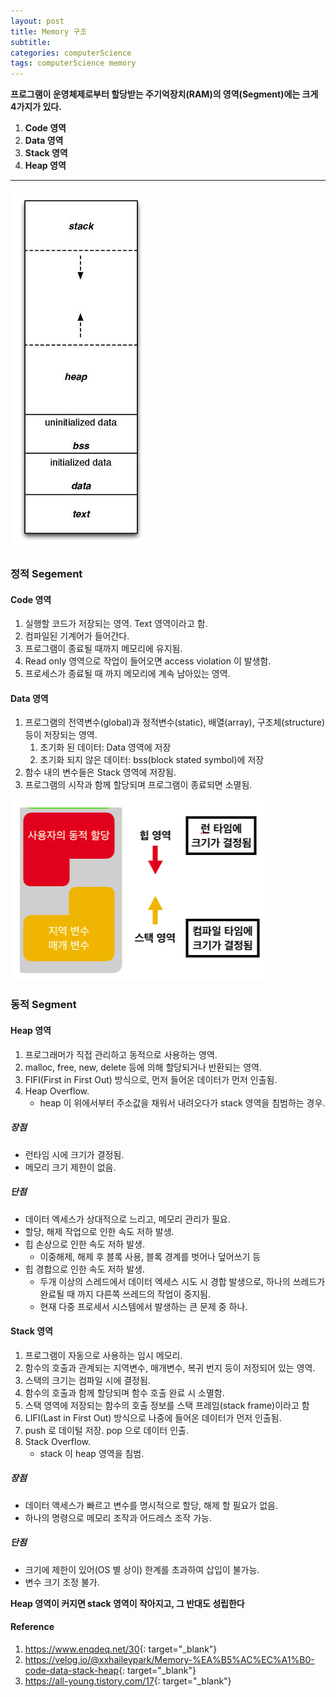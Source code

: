 ```yaml
---
layout: post
title: Memory 구조
subtitle: 
categories: computerScience
tags: computerScience memory
---
```


__프로그램이 운영체제로부터 할당받는 주기억장치(RAM)의 영역(Segment)에는 크게 4가지가 있다.__
1. __Code 영역__
2. __Data 영역__
3. __Stack 영역__
4. __Heap 영역__

---

![메모리영역][memory-map]


### 정적 Segement
#### Code 영역
1. 실행할 코드가 저장되는 영역. Text 영역이라고 함.
2. 컴파일된 기계어가 들어간다.
3. 프로그램이 종료될 때까지 메모리에 유지됨.
4. Read only 영역으로 작업이 들어오면 access violation 이 발생함.
5. 프로세스가 종료될 때 까지 메모리에 계속 남아있는 영역.


#### Data 영역
1. 프로그램의 전역변수(global)과 정적변수(static), 배열(array), 구조체(structure) 등이 저장되는 영역.
   1. 초기화 된 데이터: Data 영역에 저장
   2. 초기화 되지 않은 데이터: bss(block stated symbol)에 저장
2. 함수 내의 변수들은 Stack 영역에 저장됨.
3. 프로그램의 시작과 함께 할당되며 프로그램이 종료되면 소멸됨.


![스택-힙][stack_heap]

### 동적 Segment
#### Heap 영역
1. 프로그래머가 직접 관리하고 동적으로 사용하는 영역.
2. malloc, free, new, delete 등에 의해 할당되거나 반환되는 영역.
3. FIFI(First in First Out) 방식으로, 먼저 들어온 데이터가 먼저 인출됨.
4. Heap Overflow.
   - heap 이 위에서부터 주소값을 채워서 내려오다가 stack 영역을 침범하는 경우.

##### 장점 
- 런타임 시에 크기가 결정됨.  
- 메모리 크기 제한이 없음.

##### 단점
- 데이터 엑세스가 상대적으로 느리고, 메모리 관리가 필요.
- 할당, 해제 작업으로 인한 속도 저하 발생.
- 힙 손상으로 인한 속도 저하 발생.
  - 이중해제, 해제 후 블록 사용, 블록 경계를 벗어나 덮어쓰기 등
- 힙 경합으로 인한 속도 저하 발생.
  - 두개 이상의 스레드에서 데이터 엑세스 시도 시 경합 발생으로, 하나의 쓰레드가 완료될 때 까지 다른쪽 쓰레드의 작업이 중지됨. 
  - 현재 다중 프로세서 시스템에서 발생하는 큰 문제 중 하나.

#### Stack 영역
1. 프로그램이 자동으로 사용하는 임시 메모리.
2. 함수의 호출과 관계되는 지역변수, 매개변수, 복귀 번지 등이 저정되어 있는 영역.
3. 스택의 크기는 컴파일 시에 결정됨.
4. 함수의 호출과 함께 할당되며 함수 호출 완료 시 소멸함.
5. 스택 영역에 저장되는 함수의 호출 정보를 스택 프레임(stack frame)이라고 함
6. LIFI(Last in First Out) 방식으로 나중에 들어온 데이터가 먼저 인출됨.
7. push 로 데이털 저장. pop 으로 데이터 인출.
8. Stack Overflow.
   - stack 이 heap 영역을 침범.

##### 장점
- 데이터 액세스가 빠르고 변수를 명시적으로 할당, 해제 할 필요가 없음.
- 하나의 명령으로 메모리 조작과 어드레스 조작 가능.

##### 단점
- 크기에 제한이 있어(OS 별 상이) 한계를 초과하여 삽입이 불가능.
- 변수 크기 조정 불가.


__Heap 영역이 커지면 stack 영역이 작아지고, 그 반대도 성립한다__


#### Reference
1. <https://www.enqdeq.net/30>{: target="_blank"}
2. <https://velog.io/@xxhaileypark/Memory-%EA%B5%AC%EC%A1%B0-code-data-stack-heap>{: target="_blank"}
3. <https://all-young.tistory.com/17>{: target="_blank"}


[memory-map]:/assets/images/cs/memory_map.jpeg
[stack_heap]:/assets/images/cs/stack_heap.png
